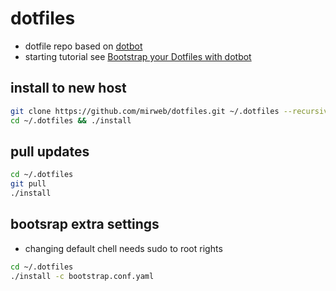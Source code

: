 # dotfiles

- dotfile repo based on [dotbot](https://github.com/anishathalye/dotbot)
- starting tutorial see [Bootstrap your Dotfiles with dotbot](https://www.elliotdenolf.com/posts/bootstrap-your-dotfiles-with-dotbot)

## install to new host

```sh
git clone https://github.com/mirweb/dotfiles.git ~/.dotfiles --recursive
cd ~/.dotfiles && ./install
```

## pull updates 

```sh
cd ~/.dotfiles
git pull
./install
```

## bootsrap extra settings

* changing default chell needs sudo to root rights

```sh
cd ~/.dotfiles
./install -c bootstrap.conf.yaml 
```
